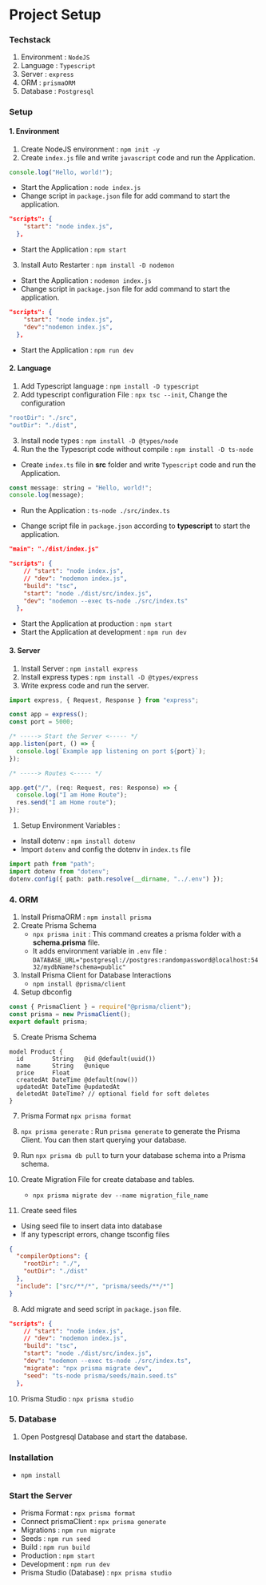 # Project Setup

### Techstack

1. Environment : `NodeJS`
2. Language : `Typescript`
3. Server : `express`
4. ORM : `prismaORM`
5. Database : `Postgresql`

### Setup

#### 1. Environment

1. Create NodeJS environment : `npm init -y`
2. Create `index.js` file and write `javascript` code and run the Application.

```js
console.log("Hello, world!");
```

- Start the Application : `node index.js`
- Change script in `package.json` file for add command to start the application.

```json
"scripts": {
    "start": "node index.js",
  },
```

- Start the Application : `npm start`

3. Install Auto Restarter : `npm install -D nodemon`

- Start the Application : `nodemon index.js`
- Change script in `package.json` file for add command to start the application.

```json
"scripts": {
    "start": "node index.js",
    "dev":"nodemon index.js",
  },
```

- Start the Application : `npm run dev`

#### 2. Language

1. Add Typescript language : `npm install -D typescript`
2. Add typescript configuration File : `npx tsc --init`, Change the configuration

```ts
"rootDir": "./src",
"outDir": "./dist",
```

3. Install node types : `npm install -D @types/node`
4. Run the the Typescript code without compile : `npm install -D ts-node`

- Create `index.ts` file in **src** folder and write `Typescript` code and run the Application.

```js
const message: string = "Hello, world!";
console.log(message);
```

- Run the Application : `ts-node ./src/index.ts`

- Change script file in `package.json` according to **typescript** to start the application.

```json
"main": "./dist/index.js"
```

```json
"scripts": {
    // "start": "node index.js",
    // "dev": "nodemon index.js",
    "build": "tsc",
    "start": "node ./dist/src/index.js",
    "dev": "nodemon --exec ts-node ./src/index.ts"
  },
```

- Start the Application at production : `npm start`
- Start the Application at development : `npm run dev`

#### 3. Server

1. Install Server : `npm install express`
2. Install express types : `npm install -D @types/express`
3. Write express code and run the server.

```ts index.ts
import express, { Request, Response } from "express";

const app = express();
const port = 5000;

/* -----> Start the Server <----- */
app.listen(port, () => {
  console.log(`Example app listening on port ${port}`);
});

/* -----> Routes <----- */

app.get("/", (req: Request, res: Response) => {
  console.log("I am Home Route");
  res.send("I am Home route");
});
```

1. Setup Environment Variables :

- Install dotenv : `npm install dotenv`
- Import `dotenv` and config the dotenv in `index.ts` file

```ts
import path from "path";
import dotenv from "dotenv";
dotenv.config({ path: path.resolve(__dirname, "../.env") });
```

### 4. ORM

1. Install PrismaORM : `npm install prisma`
2. Create Prisma Schema
   - `npx prisma init` : This command creates a prisma folder with a **schema.prisma** file.
   - It adds environment variable in `.env` file : `DATABASE_URL="postgresql://postgres:randompassword@localhost:5432/mydbName?schema=public"`
3. Install Prisma Client for Database Interactions
   - `npm install @prisma/client`
4. Setup dbconfig

```js
const { PrismaClient } = require("@prisma/client");
const prisma = new PrismaClient();
export default prisma;
```

5. Create Prisma Schema

```prisma
model Product {
  id        String   @id @default(uuid())
  name      String   @unique
  price     Float
  createdAt DateTime @default(now())
  updatedAt DateTime @updatedAt
  deletedAt DateTime? // optional field for soft deletes
}
```

7. Prisma Format `npx prisma format`
8. `npx prisma generate` : Run `prisma generate` to generate the Prisma Client. You can then start querying your database.

9. Run `npx prisma db pull` to turn your database schema into a Prisma schema.
10. Create Migration File for create database and tables.

    - `npx prisma migrate dev --name migration_file_name`

11. Create seed files

- Using seed file to insert data into database
- If any typescript errors, change tsconfig files

```json
{
  "compilerOptions": {
    "rootDir": "./",
    "outDir": "./dist"
  },
  "include": ["src/**/*", "prisma/seeds/**/*"]
}
```

8. Add migrate and seed script in `package.json` file.

```json
"scripts": {
    // "start": "node index.js",
    // "dev": "nodemon index.js",
    "build": "tsc",
    "start": "node ./dist/src/index.js",
    "dev": "nodemon --exec ts-node ./src/index.ts",
    "migrate": "npx prisma migrate dev",
    "seed": "ts-node prisma/seeds/main.seed.ts"
  },
```

10. Prisma Studio : `npx prisma studio`

### 5. Database

1. Open Postgresql Database and start the database.

### Installation

- `npm install`

### Start the Server

- Prisma Format : `npx prisma format`
- Connect prismaClient : `npx prisma generate`
- Migrations : `npm run migrate`
- Seeds : `npm run seed`
- Build : `npm run build`
- Production : `npm start`
- Development : `npm run dev`
- Prisma Studio (Database) : `npx prisma studio`

